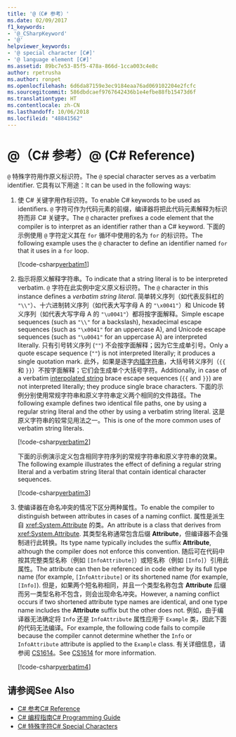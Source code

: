 ```yaml
---
title: '@（C# 参考）'
ms.date: 02/09/2017
f1_keywords:
- '@_CSharpKeyword'
- '@'
helpviewer_keywords:
- '@ special character [C#]'
- '@ language element [C#]'
ms.assetid: 89bc7e53-85f5-478a-866d-1cca003c4e8c
author: rpetrusha
ms.author: ronpet
ms.openlocfilehash: 6d6da87159e3ec9184eaa76ad069102204e2fcfc
ms.sourcegitcommit: 586dbdcaef9767642436b1e4efbe88fb15473d6f
ms.translationtype: HT
ms.contentlocale: zh-CN
ms.lasthandoff: 10/06/2018
ms.locfileid: "48841562"
---
```

# <a name="-c-reference"></a><span data-ttu-id="8fae6-102">@（C# 参考）</span><span class="sxs-lookup"><span data-stu-id="8fae6-102">@ (C# Reference)</span></span>

<span data-ttu-id="8fae6-103">`@` 特殊字符用作原义标识符。</span><span class="sxs-lookup"><span data-stu-id="8fae6-103">The `@` special character serves as a verbatim identifier.</span></span> <span data-ttu-id="8fae6-104">它具有以下用途：</span><span class="sxs-lookup"><span data-stu-id="8fae6-104">It can be used in the following ways:</span></span>

1. <span data-ttu-id="8fae6-105">使 C# 关键字用作标识符。</span><span class="sxs-lookup"><span data-stu-id="8fae6-105">To enable C# keywords to be used as identifiers.</span></span> <span data-ttu-id="8fae6-106">`@` 字符可作为代码元素的前缀，编译器将把此代码元素解释为标识符而非 C# 关键字。</span><span class="sxs-lookup"><span data-stu-id="8fae6-106">The `@` character prefixes a code element that the compiler is to interpret as an identifier rather than a C# keyword.</span></span> <span data-ttu-id="8fae6-107">下面的示例使用 `@` 字符定义其在 `for` 循环中使用的名为 `for` 的标识符。</span><span class="sxs-lookup"><span data-stu-id="8fae6-107">The following example uses the `@` character to define an identifier named `for` that it uses in a `for` loop.</span></span>

   [!code-csharp[verbatim1](../../../../samples/snippets/csharp/language-reference/keywords/verbatim1.cs#1)]

1. <span data-ttu-id="8fae6-108">指示将原义解释字符串。</span><span class="sxs-lookup"><span data-stu-id="8fae6-108">To indicate that a string literal is to be interpreted verbatim.</span></span> <span data-ttu-id="8fae6-109">`@` 字符在此实例中定义原义标识符。</span><span class="sxs-lookup"><span data-stu-id="8fae6-109">The `@` character in this instance defines a *verbatim string literal*.</span></span> <span data-ttu-id="8fae6-110">简单转义序列（如代表反斜杠的 `"\\"`）、十六进制转义序列（如代表大写字母 A 的 `"\x0041"`）和 Unicode 转义序列（如代表大写字母 A 的 `"\u0041"`）都将按字面解释。</span><span class="sxs-lookup"><span data-stu-id="8fae6-110">Simple escape sequences (such as `"\\"` for a backslash), hexadecimal escape sequences (such as `"\x0041"` for an uppercase A), and Unicode escape sequences (such as `"\u0041"` for an uppercase A) are interpreted literally.</span></span> <span data-ttu-id="8fae6-111">只有引号转义序列 (`""`) 不会按字面解释；因为它生成单引号。</span><span class="sxs-lookup"><span data-stu-id="8fae6-111">Only a quote escape sequence (`""`) is not interpreted literally; it produces a single quotation mark.</span></span> <span data-ttu-id="8fae6-112">此外，如果是逐字[内插字符串](interpolated.md)，大括号转义序列（`{{` 和 `}}`）不按字面解释；它们会生成单个大括号字符。</span><span class="sxs-lookup"><span data-stu-id="8fae6-112">Additionally, in case of a verbatim [interpolated string](interpolated.md) brace escape sequences (`{{` and `}}`) are not interpreted literally; they produce single brace characters.</span></span> <span data-ttu-id="8fae6-113">下面的示例分别使用常规字符串和原义字符串定义两个相同的文件路径。</span><span class="sxs-lookup"><span data-stu-id="8fae6-113">The following example defines two identical file paths, one by using a regular string literal and the other by using a verbatim string literal.</span></span> <span data-ttu-id="8fae6-114">这是原义字符串的较常见用法之一。</span><span class="sxs-lookup"><span data-stu-id="8fae6-114">This is one of the more common uses of verbatim string literals.</span></span>

   [!code-csharp[verbatim2](../../../../samples/snippets/csharp/language-reference/keywords/verbatim1.cs#2)]

   <span data-ttu-id="8fae6-115">下面的示例演示定义包含相同字符序列的常规字符串和原义字符串的效果。</span><span class="sxs-lookup"><span data-stu-id="8fae6-115">The following example illustrates the effect of defining a regular string literal and a verbatim string literal that contain identical character sequences.</span></span>

   [!code-csharp[verbatim3](../../../../samples/snippets/csharp/language-reference/keywords/verbatim1.cs#3)]

1. <span data-ttu-id="8fae6-116">使编译器在命名冲突的情况下区分两种属性。</span><span class="sxs-lookup"><span data-stu-id="8fae6-116">To enable the compiler to distinguish between attributes in cases of a naming conflict.</span></span> <span data-ttu-id="8fae6-117">属性是派生自 <xref:System.Attribute> 的类。</span><span class="sxs-lookup"><span data-stu-id="8fae6-117">An attribute is a class that derives from <xref:System.Attribute>.</span></span> <span data-ttu-id="8fae6-118">其类型名称通常包含后缀 **Attribute**，但编译器不会强制进行此转换。</span><span class="sxs-lookup"><span data-stu-id="8fae6-118">Its type name typically includes the suffix **Attribute**, although the compiler does not enforce this convention.</span></span> <span data-ttu-id="8fae6-119">随后可在代码中按其完整类型名称（例如 `[InfoAttribute]`）或短名称（例如 `[Info]`）引用此属性。</span><span class="sxs-lookup"><span data-stu-id="8fae6-119">The attribute can then be referenced in code either by its full type name (for example, `[InfoAttribute]` or its shortened name (for example, `[Info]`).</span></span> <span data-ttu-id="8fae6-120">但是，如果两个短名称相同，并且一个类型名称包含 **Attribute** 后缀而另一类型名称不包含，则会出现命名冲突。</span><span class="sxs-lookup"><span data-stu-id="8fae6-120">However, a naming conflict occurs if two shortened attribute type names are identical, and one type name includes the **Attribute** suffix but the other does not.</span></span> <span data-ttu-id="8fae6-121">例如，由于编译器无法确定将 `Info` 还是 `InfoAttribute` 属性应用于 `Example` 类，因此下面的代码无法编译。</span><span class="sxs-lookup"><span data-stu-id="8fae6-121">For example, the following code fails to compile because the compiler cannot determine whether the `Info` or `InfoAttribute` attribute is applied to the `Example` class.</span></span> <span data-ttu-id="8fae6-122">有关详细信息，请参阅 [CS1614](../compiler-messages/cs1614.md)。</span><span class="sxs-lookup"><span data-stu-id="8fae6-122">See [CS1614](../compiler-messages/cs1614.md) for more information.</span></span>

   [!code-csharp[verbatim4](../../../../samples/snippets/csharp/language-reference/keywords/verbatim2.cs#1)]

## <a name="see-also"></a><span data-ttu-id="8fae6-123">请参阅</span><span class="sxs-lookup"><span data-stu-id="8fae6-123">See Also</span></span>

- [<span data-ttu-id="8fae6-124">C# 参考</span><span class="sxs-lookup"><span data-stu-id="8fae6-124">C# Reference</span></span>](../../../csharp/language-reference/index.md)  
- [<span data-ttu-id="8fae6-125">C# 编程指南</span><span class="sxs-lookup"><span data-stu-id="8fae6-125">C# Programming Guide</span></span>](../../../csharp/programming-guide/index.md)  
- [<span data-ttu-id="8fae6-126">C# 特殊字符</span><span class="sxs-lookup"><span data-stu-id="8fae6-126">C# Special Characters</span></span>](../../../csharp/language-reference/tokens/index.md)
